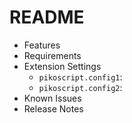 # README

-   Features
-   Requirements
-   Extension Settings
    -   `pikoscript.config1`:
    -   `pikoscript.config2`:
-   Known Issues
-   Release Notes
